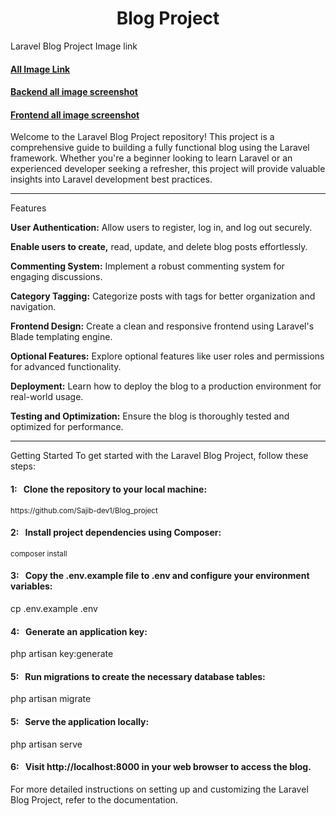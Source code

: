 <h1 align="center">Blog Project</h1>

Laravel Blog Project Image link
<h4><a href="https://drive.google.com/drive/u/0/folders/1XygcOAnHymQ3epd1VGf6w3burpwgloCR" target="_blank">All Image Link</a></h4>
<h4><a href="https://drive.google.com/drive/u/0/folders/1AJIjMPLcenCQAwayhIuiYnrQ6KiD9GxJ" target="_blank">Backend all image screenshot</a></h4>
<h4><a href="https://drive.google.com/drive/u/0/folders/16G6xTKW59BJBs46ozPaUEfuczwiQAJ6v" target="_blank">Frontend all image screenshot</a></h4>


Welcome to the Laravel Blog Project repository! This project is a comprehensive guide to building a fully functional blog using the Laravel framework. Whether you're a beginner looking to learn Laravel or an experienced developer seeking a refresher, this project will provide valuable insights into Laravel development best practices.

<hr>
Features
<p><b>User Authentication:</b> Allow users to register, log in, and log out securely.</p>
<p><b>Enable users to create,</b> read, update, and delete blog posts effortlessly.</p>
<p><b>Commenting System:</b> Implement a robust commenting system for engaging discussions.</p>
<p><b>Category Tagging:</b> Categorize posts with tags for better organization and navigation.</p>
<p><b>Frontend Design:</b> Create a clean and responsive frontend using Laravel's Blade templating engine.</p>
<p><b>Optional Features:</b> Explore optional features like user roles and permissions for advanced functionality.</p>
<p><b>Deployment:</b> Learn how to deploy the blog to a production environment for real-world usage.</p>
<p><b>Testing and Optimization:</b> Ensure the blog is thoroughly tested and optimized for performance.</p>
<hr>
Getting Started
To get started with the Laravel Blog Project, follow these steps:

<h4><b> 1: &nbsp; </b>Clone the repository to your local machine:</h4>
<small>https://github.com/Sajib-dev1/Blog_project</small>

<h4><b> 2: &nbsp; </b>Install project dependencies using Composer:</h4>
<small>composer install</small>

<h4><b> 3: &nbsp; </b>Copy the .env.example file to .env and configure your environment variables:</h4>
cp .env.example .env

<h4><b> 4: &nbsp; </b>Generate an application key:</h4>
php artisan key:generate

<h4><b> 5: &nbsp; </b>Run migrations to create the necessary database tables:</h4>
php artisan migrate

<h4><b> 5: &nbsp; </b>Serve the application locally:</h4>
php artisan serve

<h4><b> 6: &nbsp; </b>Visit http://localhost:8000 in your web browser to access the blog.</h4>


For more detailed instructions on setting up and customizing the Laravel Blog Project, refer to the documentation.
